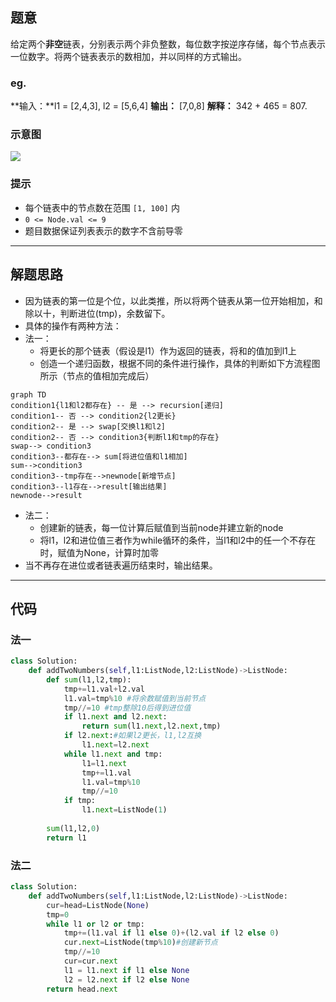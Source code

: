 ## 题意

给定两个**非空**链表，分别表示两个非负整数，每位数字按逆序存储，每个节点表示一位数字。将两个链表表示的数相加，并以同样的方式输出。

### eg.
**输入：**l1 = \[2,4,3\], l2 = \[5,6,4\]
**输出：** \[7,0,8\]
**解释：** 342 + 465 = 807.

### 示意图

![](https://assets.leetcode-cn.com/aliyun-lc-upload/uploads/2021/01/02/addtwonumber1.jpg)

### 提示
-   每个链表中的节点数在范围 `[1, 100]` 内
-   `0 <= Node.val <= 9`
-   题目数据保证列表表示的数字不含前导零

---
## 解题思路

- 因为链表的第一位是个位，以此类推，所以将两个链表从第一位开始相加，和除以十，判断进位(tmp)，余数留下。
- 具体的操作有两种方法：
- 法一：
	- 将更长的那个链表（假设是l1）作为返回的链表，将和的值加到l1上
	- 创造一个递归函数，根据不同的条件进行操作，具体的判断如下方流程图所示（节点的值相加完成后）

```mermaid
graph TD
condition1{l1和l2都存在} -- 是 --> recursion[递归]
condition1-- 否 --> condition2{l2更长}
condition2-- 是 --> swap[交换l1和l2]
condition2-- 否 --> condition3{判断l1和tmp的存在}
swap--> condition3
condition3--都存在--> sum[将进位值和l1相加]
sum-->condition3
condition3--tmp存在-->newnode[新增节点]
condition3--l1存在-->result[输出结果]
newnode-->result
```

- 法二：
	- 创建新的链表，每一位计算后赋值到当前node并建立新的node
	- 将l1，l2和进位值三者作为while循环的条件，当l1和l2中的任一个不存在时，赋值为None，计算时加零
- 当不再存在进位或者链表遍历结束时，输出结果。

---
## 代码

### 法一

```python
class Solution:
	def addTwoNumbers(self,l1:ListNode,l2:ListNode)->ListNode:
		def sum(l1,l2,tmp):
			tmp+=l1.val+l2.val
			l1.val=tmp%10 #将余数赋值到当前节点
			tmp//=10 #tmp整除10后得到进位值
			if l1.next and l2.next:
				return sum(l1.next,l2.next,tmp)
			if l2.next:#如果l2更长，l1,l2互换
				l1.next=l2.next
			while l1.next and tmp:
				l1=l1.next
				tmp+=l1.val
				l1.val=tmp%10
				tmp//=10
			if tmp:
				l1.next=ListNode(1)
		
		sum(l1,l2,0)
		return l1
```

### 法二
```python
class Solution:
	def addTwoNumbers(self,l1:ListNode,l2:ListNode)->ListNode:
		cur=head=ListNode(None)
		tmp=0 
		while l1 or l2 or tmp:
			tmp+=(l1.val if l1 else 0)+(l2.val if l2 else 0)
			cur.next=ListNode(tmp%10)#创建新节点
			tmp//=10
			cur=cur.next
			l1 = l1.next if l1 else None
			l2 = l2.next if l2 else None
		return head.next
```
